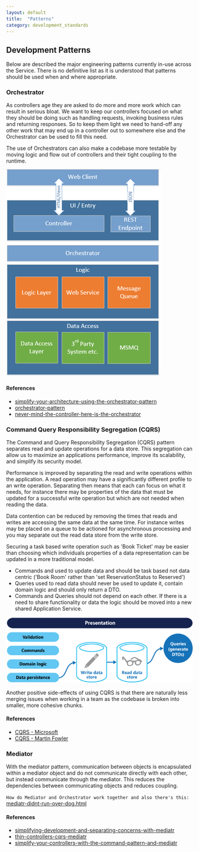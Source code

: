 ```yaml
---
layout: default
title:  "Patterns"
category: development_standards
---
```


## Development Patterns

Below are described the major engineering patterns currently in-use across the Service. There is no definitive list as it is understood that patterns should be used when and where appropriate.

### Orchestrator

As controllers age they are asked to do more and more work which can result in serious bloat. We want to keep our controllers focused on what they should be doing such as handling requests, invoking business rules and returning responses. So to keep them light we need to hand-off any other work that may end up in a controller out to somewhere else and the Orchestrator can be used to fill this need. 

The use of Orchestrators can also make a codebase more testable by moving logic and flow out of controllers and their tight coupling to the runtime.

![Orchestrator Overview](./images/OrchestratorOverview.png)

#### References

* [simplify-your-architecture-using-the-orchestrator-pattern](http://www.jamiemaguire.net/index.php/2017/05/06/simplify-your-architecture-using-the-orchestrator-pattern/)
* [orchestrator-pattern](http://www.michaeltaylorp3.net/orchestrator-pattern/)
* [never-mind-the-controller-here-is-the-orchestrator](https://www.simple-talk.com/dotnet/asp-net/never-mind-the-controller-here-is-the-orchestrator/)
  

### Command Query Responsibility Segregation (CQRS)

The Command and Query Responsibility Segregation (CQRS) pattern separates read and update operations for a data store. This segregation can allow us to maximize an applications performance, improve its scalability, and simplify its security model.

Performance is improved by separating the read and write operations within the application. A read operation may have a significantly different profile to an write operation. Separating then means that each can focus on what it needs, for instance there may be properties of the data that must be updated for a successful write operation but which are not needed when reading the data.

Data contention can be reduced by removing the times that reads and writes are accessing the same data at the same time. For instance writes may be placed on a queue to be actioned for asynchronous processing and you may separate out the read data store from the write store.

Securing a task based write operation such as 'Book Ticket' may be easier than choosing which individuals properties of a data representation can be updated in a more traditional model.

* Commands and used to update data and should be task based not data centric ('Book Room' rather than 'set ReservationStatus to Reserved')
* Queries used to read data should never be used to update it, contain domain logic and should only return a DTO.
* Commands and Queries should not depend on each other. If there is a need to share functionality or data the logic should be moved into a new shared Application Service.

![CQRS](./images/cqrs.png)

Another positive side-effects of using CQRS is that there are naturally less merging issues when working in a team as the codebase is broken into smaller, more cohesive chunks.

#### References

* [CQRS - Microsoft](https://docs.microsoft.com/en-us/azure/architecture/patterns/cqrs)
* [CQRS - Martin Fowler](https://martinfowler.com/bliki/CQRS.html)

### Mediator

With the mediator pattern, communication between objects is encapsulated within a mediator object and do not communicate directly with each other, but instead communicate through the mediator. This reduces the dependencies between communicating objects and reduces coupling.

`How do Mediator and Orchestrator work together and also there's this:` [mediatr-didnt-run-over-dog.html](http://scotthannen.org/blog/2020/06/20/mediatr-didnt-run-over-dog.html)

#### References

* [simplifying-development-and-separating-concerns-with-mediatr](https://blogs.msdn.microsoft.com/cdndevs/2016/01/26/simplifying-development-and-separating-concerns-with-mediatr/)
* [thin-controllers-cqrs-mediatr](https://codeopinion.com/thin-controllers-cqrs-mediatr/)
* [simplify-your-controllers-with-the-command-pattern-and-mediatr](https://jonhilton.net/2016/06/06/simplify-your-controllers-with-the-command-pattern-and-mediatr/)


